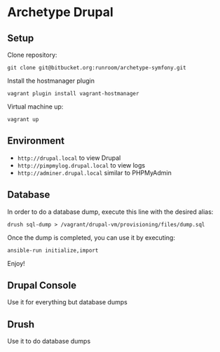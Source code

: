# Archetype Drupal

## Setup

Clone repository:

    git clone git@bitbucket.org:runroom/archetype-symfony.git

Install the hostmanager plugin

    vagrant plugin install vagrant-hostmanager

Virtual machine up:

    vagrant up

## Environment

- `http://drupal.local` to view Drupal
- `http://pimpmylog.drupal.local` to view logs
- `http://adminer.drupal.local` similar to PHPMyAdmin

## Database

In order to do a database dump, execute this line with the desired alias:

```
drush sql-dump > /vagrant/drupal-vm/provisioning/files/dump.sql
```

Once the dump is completed, you can use it by executing:

```
ansible-run initialize,import
```

Enjoy!

## Drupal Console

Use it for everything but database dumps

## Drush

Use it to do database dumps
